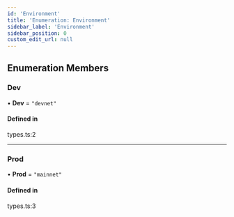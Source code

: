 ```yaml
---
id: 'Environment'
title: 'Enumeration: Environment'
sidebar_label: 'Environment'
sidebar_position: 0
custom_edit_url: null
---
```


## Enumeration Members

### Dev

• **Dev** = `"devnet"`

#### Defined in

types.ts:2

---

### Prod

• **Prod** = `"mainnet"`

#### Defined in

types.ts:3
